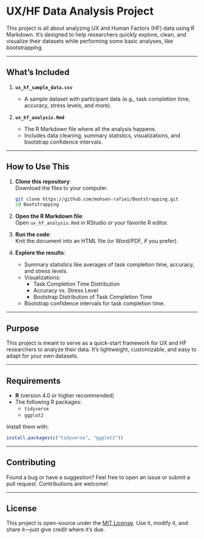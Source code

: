
# UX/HF Data Analysis Project

This project is all about analyzing UX and Human Factors (HF) data using R Markdown. It’s designed to help researchers quickly explore, clean, and visualize their datasets while performing some basic analyses, like bootstrapping.

---

## What’s Included

1. **`ux_hf_sample_data.csv`**  
   - A sample dataset with participant data (e.g., task completion time, accuracy, stress levels, and more).  

2. **`ux_hf_analysis.Rmd`**  
   - The R Markdown file where all the analysis happens.  
   - Includes data cleaning, summary statistics, visualizations, and bootstrap confidence intervals.  

---

## How to Use This

1. **Clone this repository**:  
   Download the files to your computer.  
   ```bash
   git clone https://github.com/mohsen-rafiei/Bootstrapping.git
   cd Bootstrapping
   ```

2. **Open the R Markdown file**:  
   Open `ux_hf_analysis.Rmd` in RStudio or your favorite R editor.  

3. **Run the code**:  
   Knit the document into an HTML file (or Word/PDF, if you prefer).  

4. **Explore the results**:  
   - Summary statistics like averages of task completion time, accuracy, and stress levels.  
   - Visualizations:  
     - Task Completion Time Distribution  
     - Accuracy vs. Stress Level  
     - Bootstrap Distribution of Task Completion Time  
   - Bootstrap confidence intervals for task completion time.  

---

## Purpose

This project is meant to serve as a quick-start framework for UX and HF researchers to analyze their data. It’s lightweight, customizable, and easy to adapt for your own datasets.

---

## Requirements

- **R** (version 4.0 or higher recommended)  
- The following R packages:  
  - `tidyverse`  
  - `ggplot2`  

Install them with:  
```R
install.packages(c("tidyverse", "ggplot2"))
```

---

## Contributing

Found a bug or have a suggestion? Feel free to open an issue or submit a pull request. Contributions are welcome!

---

## License

This project is open-source under the [MIT License](LICENSE). Use it, modify it, and share it—just give credit where it’s due.
